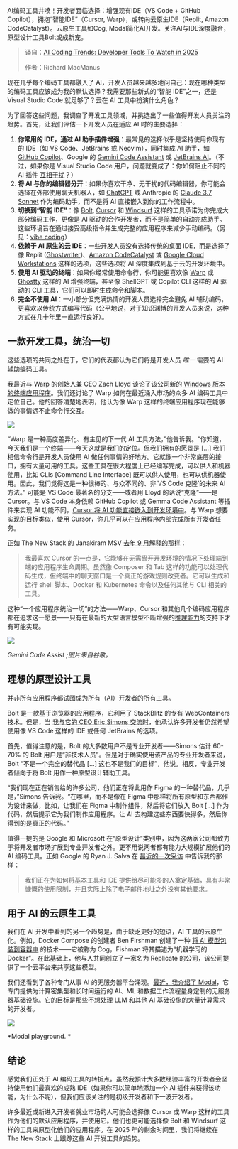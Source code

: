 <!--
title: 2025年值得关注的AI编码趋势：开发者工具
cover: https://cdn.thenewstack.io/media/2025/03/fa87b365-james-harrison-vyhd0plbu9s-unsplashb.jpg
summary: AI编码工具井喷！开发者面临选择：增强现有IDE（VS Code + GitHub Copilot），拥抱“智能IDE”（Cursor, Warp），或转向云原生IDE（Replit, Amazon CodeCatalyst）。云原生工具如Cog, Modal简化AI开发。关注AI与IDE深度融合，原型设计工具Bolt或成新宠。
-->

AI编码工具井喷！开发者面临选择：增强现有IDE（VS Code + GitHub Copilot），拥抱“智能IDE”（Cursor, Warp），或转向云原生IDE（Replit, Amazon CodeCatalyst）。云原生工具如Cog, Modal简化AI开发。关注AI与IDE深度融合，原型设计工具Bolt或成新宠。

> 译自：[AI Coding Trends: Developer Tools To Watch in 2025](https://thenewstack.io/ai-powered-coding-developer-tool-trends-to-monitor-in-2025/)
> 
> 作者：Richard MacManus

现在几乎每个编码工具都融入了 AI，开发人员越来越多地问自己：现在哪种类型的编码工具应该成为我的默认选择？我需要那些新式的“智能 IDE”之一，还是 Visual Studio Code 就足够了？云在 AI 工具中扮演什么角色？

为了回答这些问题，我调查了开发工具领域，并挑选出了一些值得开发人员关注的趋势。首先，让我们评估一下开发人员在适应 AI 时的主要选择：

1. **你常用的 IDE，通过 AI 助手插件增强**：最常见的选择似乎是坚持使用你现有的 IDE（如 VS Code、JetBrains 或 Neovim），同时集成 AI 助手，如 [GitHub Copilot](https://thenewstack.io/github-copilot-a-powerful-controversial-autocomplete-for-developers/)、Google 的 [Gemini Code Assistant](https://thenewstack.io/google-ai-coding-tool-now-free-with-90x-copilots-output/) 或 [JetBrains AI](https://thenewstack.io/jetbrains-agentic-ai-assistant-helps-automate-coding-tasks/)。（不过，如果你是 Visual Studio Code 用户，问题就变成了：你如何阻止不同的 AI 插件 [互相干扰](https://thenewstack.io/gemini-code-assist-review-code-completions-need-improvement/)？）
2. **将 AI 与你的编辑器分开**：如果你喜欢干净、无干扰的代码编辑器，你可能会选择在外部使用聊天机器人，如 [ChatGPT](https://thenewstack.io/how-to-learn-unfamiliar-software-tools-with-chatgpt/) 或 Anthropic 的 [Claude 3.7 Sonnet](https://thenewstack.io/making-the-fediverse-more-accessible-with-claude-3-7-sonnet/) 作为编码助手，而不是将 AI 直接嵌入到你的工作流程中。
3. **切换到“智能 IDE”**：像 [Bolt](https://thenewstack.io/how-developers-are-using-bolt-a-fast-growing-ai-coding-tool/), [Cursor](https://thenewstack.io/using-cursor-ai-as-part-of-your-development-workflow/) 和 [Windsurf](https://thenewstack.io/windsurf-an-agentic-ide-that-thinks-and-codes-with-you/) 这样的工具承诺为你完成大部分编码工作，更像是 AI 驱动的合作开发者，而不是简单的自动完成助手。这些环境旨在通过接受高级指令并生成完整的应用程序来减少手动编码。（另见：[vibe coding](https://thenewstack.io/vibe-coding-where-everyone-can-speak-computer-programming/)）
4. **依赖于 AI 原生的云 IDE**：一些开发人员没有选择传统的桌面 IDE，而是选择了像 Replit ([Ghostwriter](https://thenewstack.io/ghost-in-the-ide-testing-replits-ai-helper-ghostwriter/))、[Amazon CodeCatalyst](https://thenewstack.io/aws-code-catalyst-a-low-code-approach-for-the-dev-lifecycle/) 或 [Google Cloud Workstations](https://cloud.google.com/workstations?hl=en) 这样的选项，这些选项将 AI 深度集成到基于云的开发环境中。
5. **使用 AI 驱动的终端**：如果你经常使用命令行，你可能更喜欢像 [Warp](https://thenewstack.io/warp-is-a-power-users-dream-terminal-for-linux/) 或 [Ghostty](https://thenewstack.io/warp-vs-ghostty-which-terminal-app-meets-your-dev-needs/) 这样的 AI 增强终端，甚至像 ShellGPT 或 Copilot CLI 这样的 AI 驱动的 CLI 工具，它们可以即时生成命令和脚本。
6. **完全不使用 AI**：一小部分但充满热情的开发人员选择完全避免 AI 辅助编码，更喜欢以传统方式编写代码（公平地说，对于知识渊博的开发人员来说，这种方式在几十年里一直运行良好）。

## 一款开发工具，统治一切

这些选项的共同之处在于，它们的代表都认为它们将是开发人员 *唯一* 需要的 AI 辅助编码工具。

我最近与 Warp 的创始人兼 CEO Zach Lloyd 谈论了该公司新的 [Windows 版本的终端应用程序](https://thenewstack.io/warp-launches-ai-first-native-terminal-app-for-windows/)。我们还讨论了 Warp 如何在最近涌入市场的众多 AI 编码工具中定位自己。他的回答清楚地表明，他认为像 Warp 这样的终端应用程序现在能够做的事情远不止命令行交互。

![](https://cdn.thenewstack.io/media/2025/02/e500d52f-bolt-screenshot-feb25.jpg)

“Warp 是一种高度差异化、有主见的下一代 AI 工具方法，”他告诉我。“你知道，今天我们是一个终端——今天这就是我们的定位。但我们拥有的愿景是 [...] 我们相信命令行是开发人员使用 AI 做任何事情的好地方。它就像一个非常底层的接口，拥有大量可用的工具。这些工具在很大程度上已经编写完成，可以供人和机器使用，比如 CLIs [Command Line Interface] 既可以供人使用，也可以供机器使用。因此，我们觉得这是一种很棒的、与众不同的、非‘VS Code 克隆’的未来 AI 方法。”
可能是 VS Code 最著名的分支——或者用 Lloyd 的话说“克隆”——是 Cursor。与 VS Code 本身依赖 GitHub Copilot 或 Gemma Code Assistant 等插件来实现 AI 功能不同，[Cursor 将 AI 功能直接嵌入到开发环境中](https://thenewstack.io/using-cursor-ai-as-part-of-your-development-workflow/)。与 Warp 想要实现的目标类似，使用 Cursor，你几乎可以在应用程序内部完成所有开发者任务。

正如 The New Stack 的 Janakiram MSV [去年 9 月解释的那样](https://thenewstack.io/5-ways-cursor-ai-sets-the-standard-for-ai-coding-assistance/)：

> 我最喜欢 Cursor 的一点是，它能够在无需离开开发环境的情况下处理端到端的应用程序生命周期。虽然像 Composer 和 Tab 这样的功能可以处理代码生成，但终端中的聊天窗口是一个真正的游戏规则改变者。它可以生成和运行 shell 脚本、Docker 和 Kubernetes 命令以及任何其他与 CLI 相关的工具。

这种“一个应用程序统治一切”的方法——Warp、Cursor 和其他几个编码应用程序都在追求这一愿景——只有在最新的大型语言模型不断增强的[推理能力](https://thenewstack.io/how-to-add-reasoning-to-ai-agents-via-prompt-engineering/)的支持下才有可能实现。

![](https://cdn.thenewstack.io/media/2025/02/89ac4ce8-gemini-code-assist-feb25.jpg)

*Gemini Code Assist ;图片来自谷歌。*

## 理想的原型设计工具

并非所有应用程序都试图成为所有（AI）开发者的所有工具。

Bolt 是一款基于浏览器的应用程序，它利用了 StackBlitz 的专有 WebContainers 技术。但是，当 [我与它的 CEO Eric Simons 交流时](https://thenewstack.io/how-developers-are-using-bolt-a-fast-growing-ai-coding-tool/)，他承认许多开发者仍然希望使用像 VS Code 这样的 IDE 或任何 JetBrains 的选项。

首先，值得注意的是，Bolt 的大多数用户不是专业开发者——Simons 估计 60-70% 的 Bolt 用户是“非技术人员”。但是对于确实使用该产品的专业开发者来说，Bolt “不是一个完全的替代品 [...] 这也不是我们的目标”，他说。相反，专业开发者倾向于将 Bolt 用作一种原型设计辅助工具。

“我们现在正在销售给的许多公司，他们正在将此用作 Figma 的一种替代品，几乎是，”Simons 告诉我。“在哪里，而不是像在 Figma 中那样将所有原型和东西都作为设计来做，比如，让我们在 Figma 中制作组件，然后将它们放入 Bolt [...] 作为代码，然后提示它为我们制作应用程序。让 AI 去构建这些东西要快得多，然后你得到的是真正的代码。”

值得一提的是 Google 和 Microsoft 在“原型设计”类别中，因为这两家公司都致力于将开发者市场扩展到专业开发者之外。更不用说两者都有能力大规模扩展他们的 AI 编码工具。正如 Google 的 Ryan J. Salva 在 [最近的一次采访](https://thenewstack.io/google-ai-coding-tool-now-free-with-90x-copilots-output/) 中告诉我的那样：

> 我们正在为如何将基本工具和 IDE 提供给尽可能多的人奠定基础，具有非常慷慨的使用限制，并且实际上除了电子邮件地址之外没有其他要求。

## 用于 AI 的云原生工具

我们在 AI 开发中看到的另一个趋势是，由于缺乏更好的短语，AI 工具的云原生化。例如，Docker Compose 的创建者 Ben Firshman 创建了一种 [将 AI 模型包装到容器中](https://thenewstack.io/simplify-ai-development-with-machine-learning-containers/) 的技术——它被称为 Cog，Fishman 将其描述为“机器学习的 Docker”。在此基础上，他与人共同创立了一家名为 Replicate 的公司，该公司提供了一个云平台来共享这些模型。

我们还看到了各种专门从事 AI 的无服务器平台涌现。[最近，我介绍了 Modal](https://thenewstack.io/serverless-for-ai-devs-modals-python-and-rust-based-platform/)，它专门提供为计算密集型和长时间运行的 AI、ML 和数据工作流程量身定制的无服务器基础设施。它的目标是那些不想处理 LLM 和其他 AI 基础设施的大量计算需求的开发者。

![](https://cdn.thenewstack.io/media/2025/01/6aa787b8-modal-playground.png)

*Modal playground.
*
## 结论

感觉我们正处于 AI 编码工具的转折点。虽然我预计大多数经验丰富的开发者会坚持使用他们最喜欢的成熟 IDE（如果你可以简单地添加一个 AI 插件来获得该功能，为什么不呢），但我们应该关注的是初级开发者和下一波开发者。

许多最近或新进入开发者就业市场的人可能会选择像 Cursor 或 Warp 这样的工具作为他们的默认应用程序，并使用它。他们也更可能选择像 Bolt 和 Windsurf 这样的工具来原型化他们的应用程序。在 2025 年的剩余时间里，我们将继续在 The New Stack 上跟踪这些 AI 开发工具的趋势。